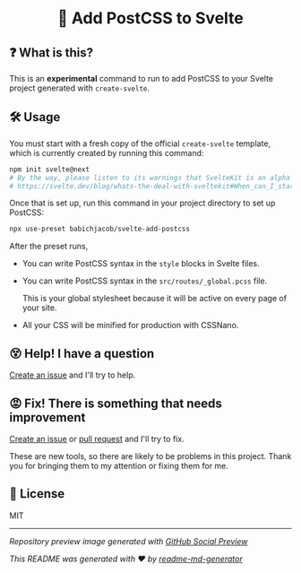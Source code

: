 <h1 align="center">🔺 Add PostCSS to Svelte</h1>

## ❓ What is this?
This is an **experimental** command to run to add PostCSS to your Svelte project generated with `create-svelte`.

## 🛠 Usage
You must start with a fresh copy of the official `create-svelte` template, which is currently created by running this command:
```sh
npm init svelte@next
# By the way, please listen to its warnings that SvelteKit is an alpha project
# https://svelte.dev/blog/whats-the-deal-with-sveltekit#When_can_I_start_using_it
```

Once that is set up, run this command in your project directory to set up PostCSS:
```sh
npx use-preset babichjacob/svelte-add-postcss
```

After the preset runs,
* You can write PostCSS syntax in the `style` blocks in Svelte files.

* You can write PostCSS syntax in the `src/routes/_global.pcss` file.
  
  This is your global stylesheet because it will be active on every page of your site.

* All your CSS will be minified for production with CSSNano.

## 😵 Help! I have a question
[Create an issue](https://github.com/babichjacob/svelte-add-postcss/issues/new) and I'll try to help.

## 😡 Fix! There is something that needs improvement
[Create an issue](https://github.com/babichjacob/svelte-add-postcss/issues/new) or [pull request](https://github.com/babichjacob/svelte-add-postcss/pulls) and I'll try to fix.

These are new tools, so there are likely to be problems in this project. Thank you for bringing them to my attention or fixing them for me.

## 📄 License
MIT

---

*Repository preview image generated with [GitHub Social Preview](https://social-preview.pqt.dev/)*

_This README was generated with ❤️ by [readme-md-generator](https://github.com/kefranabg/readme-md-generator)_
